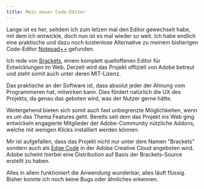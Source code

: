 ```yaml
---
title: Mein neuer Code-Editor
---
```


Lange ist es her, seitdem ich zum letzen mal den Editor gewechselt habe, mit dem ich entwickle, doch nun ist es mal wieder so weit. Ich habe endlich eine praktische und dazu noch kostenlose Alternative zu meinem bisherigen Code-Editor [Notepad++][1] gefunden.

Ich rede von [Brackets][2], einem komplett quelloffenen Editor für Entwicklungen im Web. Derzeit wird das Projekt offiziell von Adobe betreut und steht somit auch unter deren MIT-Lizenz.

Das praktische an der Software ist, dass absolut jeder der Ahnung vom Programmieren hat, mitwirken kann. Dies fördert natürlich die UX des Projekts, da genau das geboten wird, was der Nutzer gerne hätte.

Weitergehend bieten sich somit auch fast unbegrenzte Möglichkeiten, wenn es um das Thema Features geht. Bereits seit dem das Projekt ins Web ging entwickeln engagierte Mitglieder der Adobe-Community nützliche Addons, welche mit wenigen Klicks installiert werden können.

Mir ist aufgefallen, dass das Projekt nicht nur unter dem Namen "Brackets" sondern auch als [Edge Code][3] in der Adobe Creative Cloud angeboten wird. Adobe scheint hierbei eine Distribution auf Basis der Brackets-Source erstellt zu haben.

Alles in allem funktioniert die Anwendung wunderbar, alles läuft flüssig. Bisher konnte ich noch keine Bugs oder ähnliches erkennen.

[1]: http://notepad-plus-plus.org/
[2]: http://brackets.io
[3]: http://html.adobe.com/edge/code/